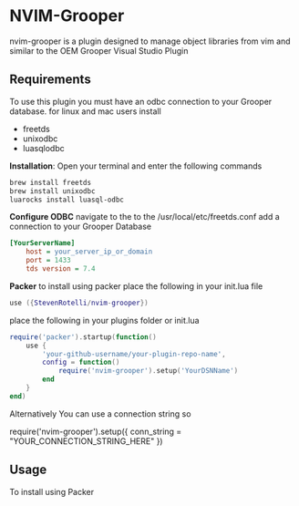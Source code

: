 # NVIM-Grooper

nvim-grooper is a plugin designed to manage object libraries from vim and similar to the OEM Grooper Visual Studio Plugin

## Requirements

To use this plugin you must have an odbc connection to your Grooper database. for linux and mac users install

- freetds
- unixodbc
- luasqlodbc

**Installation**: Open your terminal and enter the following commands

```zsh
brew install freetds
brew install unixodbc
luarocks install luasql-odbc
```

**Configure ODBC** navigate to the to the /usr/local/etc/freetds.conf add a connection to your Grooper Database

```ini
[YourServerName]
    host = your_server_ip_or_domain
    port = 1433
    tds version = 7.4
```

**Packer** to install using packer place the following in your init.lua file

```lua
use ({StevenRotelli/nvim-grooper})
```

place the following in your plugins folder or init.lua

```lua
require('packer').startup(function()
    use {
        'your-github-username/your-plugin-repo-name',
        config = function()
            require('nvim-grooper').setup('YourDSNName')
        end
    }
end)
```

Alternatively You can use a connection string so

require('nvim-grooper').setup({
conn_string = "YOUR_CONNECTION_STRING_HERE"
})

## Usage

To install using Packer
